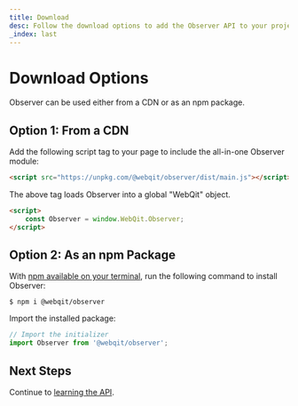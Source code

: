 ```yaml
---
title: Download
desc: Follow the download options to add the Observer API to your project.
_index: last
---
```

# Download Options

Observer can be used either from a CDN or as an npm package.

## Option 1: From a CDN

Add the following script tag to your page to include the all-in-one Observer module:

```html
<script src="https://unpkg.com/@webqit/observer/dist/main.js"></script>
```

The above tag loads Observer into a global "WebQit" object.

```html
<script>
    const Observer = window.WebQit.Observer;
</script>
```

## Option 2: As an npm Package

With [npm available on your terminal](https://docs.npmjs.com/downloading-and-installing-node-js-and-npm), run the following command to install Observer:

```text
$ npm i @webqit/observer
```

Import the installed package:

```js
// Import the initializer
import Observer from '@webqit/observer';
```

## Next Steps

Continue to [learning the API](../../learn).